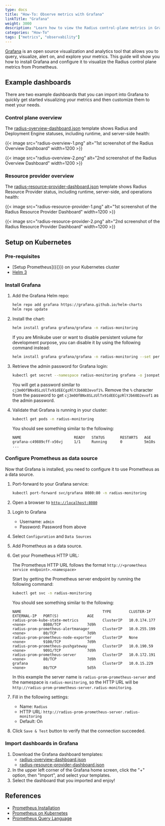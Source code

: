 ```yaml
---
type: docs
title: "How-To: Observe metrics with Grafana"
linkTitle: "Grafana"
weight: 3000
description: "Learn how to view the Radius control-plane metrics in Grafana dashboards"
categories: "How-To"
tags: ["metrics", "observability"]
---
```


[Grafana](https://grafana.com/) is an open source visualization and analytics tool that allows you to query, visualize, alert on, and explore your metrics. This guide will show you how to install Grafana and configure it to visualize the Radius control plane metrics from Prometheus.

## Example dashboards

There are two example dashboards that you can import into Grafana to quickly get started visualizing your metrics and then customize them to meet your needs.

### Control plane overview

The [radius-overview-dashboard.json](https://raw.githubusercontent.com/radius-project/radius/main/grafana/radius-overview-dashboard.json) template shows Radius and Deployment Engine statuses, including runtime, and server-side health:

{{< image src="radius-overview-1.png" alt="1st screenshot of the Radius Overview Dashboard" width=1200 >}}<br/>

{{< image src="radius-overview-2.png" alt="2nd screenshot of the Radius Overview Dashboard" width=1200 >}}<br/>

### Resource provider overview

The [radius-resource-provider-dashboard.json](https://raw.githubusercontent.com/radius-project/radius/main/grafana/radius-resource-provider-dashboard.json) template shows Radius Resource Provider status, including runtime, server-side, and operations health:

{{< image src="radius-resource-provider-1.png" alt="1st screenshot of the Radius Resource Provider Dashboard" width=1200 >}}<br/>

{{< image src="radius-resource-provider-2.png" alt="2nd screenshot of the Radius Resource Provider Dashboard" width=1200 >}}<br/>

## Setup on Kubernetes

### Pre-requisites

- [Setup Prometheus]({{<ref prometheus.md>}}) on your Kubernetes cluster
- [Helm 3](https://helm.sh/)


### Install Grafana

1. Add the Grafana Helm repo:

   ```bash
   helm repo add grafana https://grafana.github.io/helm-charts
   helm repo update
   ```

1. Install the chart:

   ```bash
   helm install grafana grafana/grafana -n radius-monitoring
   ```

   If you are Minikube user or want to disable persistent volume for development purpose, you can disable it by using the following command instead:

   ```bash
   helm install grafana grafana/grafana -n radius-monitoring --set persistence.enabled=false
   ```

1. Retrieve the admin password for Grafana login:

   ```bash
   kubectl get secret --namespace radius-monitoring grafana -o jsonpath="{.data.admin-password}" | base64 --decode ; echo
   ```

   You will get a password similar to `cj3m0OfBNx8SLzUlTx91dEECgzRlYJb60D2evof1%`. Remove the `%` character from the password to get `cj3m0OfBNx8SLzUlTx91dEECgzRlYJb60D2evof1` as the admin password.

1. Validate that Grafana is running in your cluster:

   ```bash
   kubectl get pods -n radius-monitoring
   ```
   You should see something similar to the following:

   ```
   NAME                        READY   STATUS       RESTARTS   AGE
   grafana-c49889cff-x56vj     1/1     Running      0          5m10s
   ...
   ```

### Configure Prometheus as data source

Now that Grafana is installed, you need to configure it to use Prometheus as a data source.

1. Port-forward to your Grafana service:

   ```bash
   kubectl port-forward svc/grafana 8080:80 -n radius-monitoring
   ```

1. Open a browser to [`http://localhost:8080`](http://localhost:8080)

1. Login to Grafana
   - Username: `admin`
   - Password: Password from above

1. Select `Configuration` and `Data Sources`

1. Add Prometheus as a data source.

1. Get your Prometheus HTTP URL:

   The Prometheus HTTP URL follows the format `http://<prometheus service endpoint>.<namespace>`

   Start by getting the Prometheus server endpoint by running the following command:

   ```bash
   kubectl get svc -n radius-monitoring
   ```

   You should see something similar to the following:

   ```
   NAME                                     TYPE        CLUSTER-IP        EXTERNAL-IP   PORT(S)             AGE
   radius-prom-kube-state-metrics           ClusterIP   10.0.174.177      <none>        8080/TCP            7d9h
   radius-prom-prometheus-alertmanager      ClusterIP   10.0.255.199      <none>        80/TCP              7d9h
   radius-prom-prometheus-node-exporter     ClusterIP   None              <none>        9100/TCP            7d9h
   radius-prom-prometheus-pushgateway       ClusterIP   10.0.190.59       <none>        9091/TCP            7d9h
   radius-prom-prometheus-server            ClusterIP   10.0.172.191      <none>        80/TCP              7d9h
   grafana                                  ClusterIP   10.0.15.229       <none>        80/TCP              5d5h
   ```

   In this example the server name is `radius-prom-prometheus-server` and the namespace is `radius-monitoring`, so the HTTP URL will be `http://radius-prom-prometheus-server.radius-monitoring`.

1. Fill in the following settings:

   - Name: `Radius`
   - HTTP URL: `http://radius-prom-prometheus-server.radius-monitoring`
   - Default: On

1. Click `Save & Test` button to verify that the connection succeeded.

### Import dashboards in Grafana

1. Download the Grafana dashboard templates:
   - [radius-overview-dashboard.json](https://raw.githubusercontent.com/radius-project/radius/main/grafana/radius-overview-dashboard.json)
   - [radius-resource-provider-dashboard.json](https://raw.githubusercontent.com/radius-project/radius/main/grafana/radius-resource-provider-dashboard.json)
1. In the upper left corner of the Grafana home screen, click the "+" option, then "Import", and select your templates.
1. Select the dashboard that you imported and enjoy!

## References

* [Prometheus Installation](https://github.com/prometheus-community/helm-charts)
* [Prometheus on Kubernetes](https://github.com/coreos/kube-prometheus)
* [Prometheus Query Language](https://prometheus.io/docs/prometheus/latest/querying/basics/)
